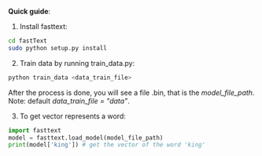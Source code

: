 __Quick guide__:  
1. Install fasttext:  
```bash
cd fastText
sudo python setup.py install
```  
2. Train data by running train_data.py:  
```bash
python train_data <data_train_file>
```  
After the process is done, you will see a file .bin, that is the *model_file_path*.  
Note: default *data_train_file = "data"*.  

3. To get vector represents a word:  
```python
import fasttext
model = fasttext.load_model(model_file_path)
print(model['king']) # get the vector of the word 'king'
```  